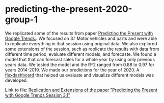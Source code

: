 # predicting-the-present-2020-group-1

We replicated some of the results from paper [Predicting the Present with Google Trends.](http://people.ischool.berkeley.edu/~hal/Papers/2011/ptp.pdf). We focused on 3.1 Motor vehicles and parts and were able to replicate everything in that session using original data. We also explored some extensions of the session, such as replicate the results with data from different time period, evaluate different models, and forecaste. We found a model that that can forecast sales for a whole year by using only previous years data. We tested the model and the  R^2 ranged from 0.88 to 0.97 for years 2014-2019. We made our predictions for the year of 2020. A [flexdashboard](https://xiaonazhou.shinyapps.io/visualizing_diff_models/)  that helped us evaluate and visualize different models was developed.

Link to file: [Replication  and Extensions of the paper "Predicting the Present with Google Trends Session 3.1"](https://rawcdn.githack.com/msr-ds3/predicting-the-present-2020-group-1/0d5730bec19bd64fa95786d216cb31dd39699573/ptp/Replicate_Predict_the_Present.html)



